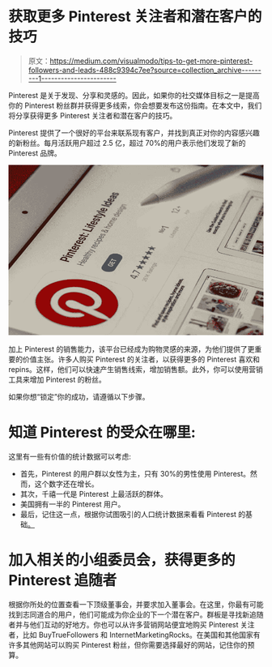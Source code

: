 # 获取更多 Pinterest 关注者和潜在客户的技巧

> 原文：<https://medium.com/visualmodo/tips-to-get-more-pinterest-followers-and-leads-488c9394c7ee?source=collection_archive---------1----------------------->

Pinterest 是关于发现、分享和灵感的。因此，如果你的社交媒体目标之一是提高你的 Pinterest 粉丝群并获得更多线索，你会想要发布这份指南。在本文中，我们将分享获得更多 Pinterest 关注者和潜在客户的技巧。

Pinterest 提供了一个很好的平台来联系现有客户，并找到真正对你的内容感兴趣的新粉丝。每月活跃用户超过 2.5 亿，超过 70%的用户表示他们发现了新的 Pinterest 品牌。

![](img/063c803cd2b41b338e748620e024d866.png)

加上 Pinterest 的销售能力，该平台已经成为购物灵感的来源，为他们提供了更重要的价值主张。许多人购买 Pinterest 的关注者，以获得更多的 Pinterest 喜欢和 repins。这样，他们可以快速产生销售线索，增加销售额。此外，你可以使用营销工具来增加 Pinterest 的粉丝。

如果你想“锁定”你的成功，请遵循以下步骤。

# 知道 Pinterest 的受众在哪里:

这里有一些有价值的统计数据可以考虑:

*   首先，Pinterest 的用户群以女性为主，只有 30%的男性使用 Pinterest。然而，这个数字还在增长。
*   其次，千禧一代是 Pinterest 上最活跃的群体。
*   美国拥有一半的 Pinterest 用户。
*   最后，记住这一点，根据你试图吸引的人口统计数据来看看 Pinterest 的基础[。](https://visualmodo.com/best-social-media-platforms-for-professionals-and-business-in-2019/)

# 加入相关的小组委员会，获得更多的 Pinterest 追随者

根据你所处的位置查看一下顶级董事会，并要求加入董事会。在这里，你最有可能找到志同道合的用户，他们可能成为你企业的下一个潜在客户。群板是寻找新追随者并与他们互动的好地方。你也可以从许多营销网站便宜地购买 Pinterest 关注者，比如 BuyTrueFollowers 和 InternetMarketingRocks。在美国和其他国家有许多其他网站可以购买 Pinterest 粉丝，但你需要选择最好的网站，记住你的预算。
